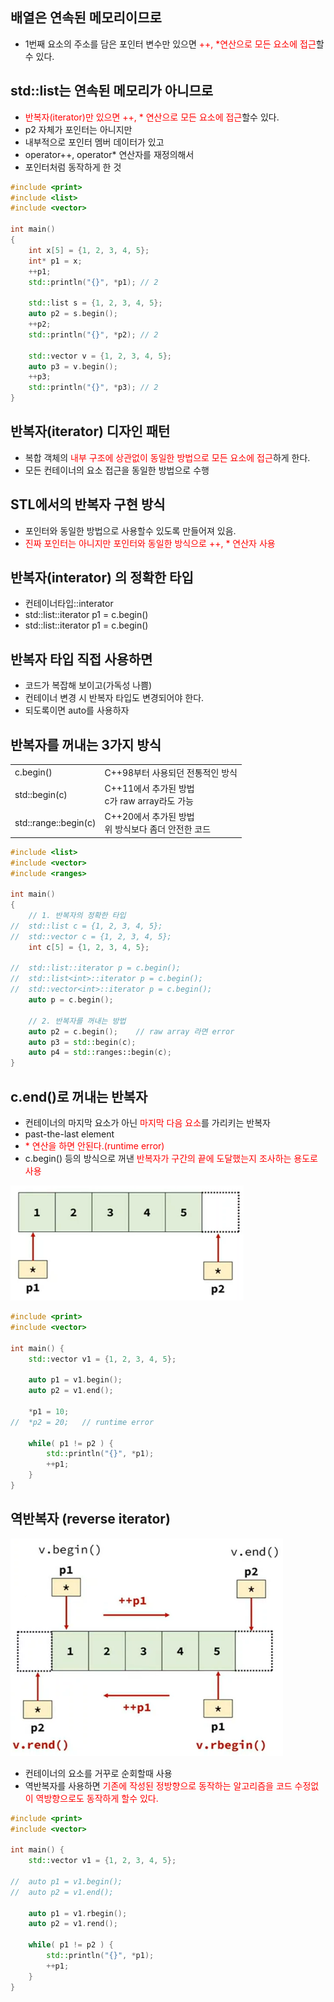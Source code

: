 <style>
r { color: Red }
o { color: Orange }
g { color: Green }
</style>

## 배열은 연속된 메모리이므로
- 1번째 요소의 주소를 담은 포인터 변수만 있으면 <r>++, *연산으로 모든 요소에 접근</r>할수 있다.

## std::list는 연속된 메모리가 아니므로
- <r>반복자(iterator)만 있으면 ++, * 연산으로 모든 요소에 접근</r>할수 있다.
- p2 자체가 포인터는 아니지만
- 내부적으로 포인터 멤버 데이터가 있고
- operator++, operator* 연산자를 재정의해서
- 포인터처럼 동작하게 한 것

```c++
#include <print>
#include <list>
#include <vector>

int main()
{
	int x[5] = {1, 2, 3, 4, 5};	
	int* p1 = x;
	++p1;
	std::println("{}", *p1); // 2	

	std::list s = {1, 2, 3, 4, 5};
	auto p2 = s.begin();
	++p2;
	std::println("{}", *p2); // 2	

	std::vector v = {1, 2, 3, 4, 5};	
	auto p3 = v.begin();
	++p3;
	std::println("{}", *p3); // 2	
}
```

## 반복자(iterator) 디자인 패턴
- 복합 객체의 <r>내부 구조에 상관없이 동일한 방법으로 모든 요소에 접근</r>하게 한다.
- 모든 컨테이너의 요소 접근을 동일한 방법으로 수행

## STL에서의 반복자 구현 방식
- 포인터와 동일한 방법으로 사용할수 있도록 만들어져 있음.
- <r>진짜 포인터는 아니지만 포인터와 동일한 방식으로 ++, * 연산자 사용</r>

## 반복자(interator) 의 정확한 타입
- 컨테이너타입::interator
- std::list<int>::iterator p1 = c.begin()
- std::list::iterator p1 = c.begin()

## 반복자 타입 직접 사용하면
- 코드가 복잡해 보이고(가독성 나쁨)
- 컨테이너 변경 시 반복자 타입도 변경되어야 한다.
- 되도록이면 auto를 사용하자

## 반복자를 꺼내는 3가지 방식
|||
|--|--|
|c.begin()|C++98부터 사용되던 전통적인 방식|
|std::begin(c)|C++11에서 추가된 방법<br>c가 raw array라도 가능|
|std::range::begin(c)|C++20에서 추가된 방법<br>위 방식보다 좀더 안전한 코드|

```c++
#include <list>
#include <vector>
#include <ranges>

int main()
{
	// 1. 반복자의 정확한 타입
//	std::list c = {1, 2, 3, 4, 5};
//	std::vector c = {1, 2, 3, 4, 5};
	int c[5] = {1, 2, 3, 4, 5};

//	std::list::iterator p = c.begin();
//	std::list<int>::iterator p = c.begin();
//	std::vector<int>::iterator p = c.begin();
	auto p = c.begin();

	// 2. 반복자를 꺼내는 방법
	auto p2 = c.begin();	// raw array 라면 error
	auto p3 = std::begin(c);
	auto p4 = std::ranges::begin(c);
}
```

## c.end()로 꺼내는 반복자
- 컨테이너의 마지막 요소가 아닌 <r>마지막 다음 요소</r>를 가리키는 반복자
- past-the-last element
- <r>* 연산을 하면 안된다.(runtime error)</r>
- c.begin() 등의 방식으로 꺼낸 <r>반복자가 구간의 끝에 도달했는지 조사하는 용도로 사용</r>

![](../img/6-06_반복자.png)

```c++
#include <print>
#include <vector>

int main() {
	std::vector v1 = {1, 2, 3, 4, 5};

	auto p1 = v1.begin();
	auto p2 = v1.end();

	*p1 = 10;
//	*p2 = 20;	// runtime error

	while( p1 != p2 ) {
		std::println("{}", *p1);
		++p1;
	}
}	
```

## 역반복자 (reverse iterator)
![](../img/6-06_역반복자.png)

- 컨테이너의 요소를 거꾸로 순회할때 사용
- 역반복자를 사용하면 <r>기존에 작성된 정방향으로 동작하는 알고리즘을 코드 수정없이 역방향으로도 동작하게 할수 있다.</r>

```c++
#include <print>
#include <vector>

int main() {
	std::vector v1 = {1, 2, 3, 4, 5};

//	auto p1 = v1.begin();
//	auto p2 = v1.end();

	auto p1 = v1.rbegin();
	auto p2 = v1.rend();

	while( p1 != p2 ) {
		std::println("{}", *p1);
		++p1;
	}
}	
```
 






